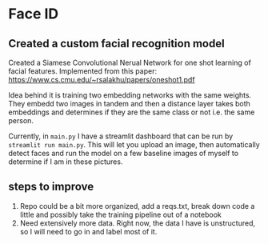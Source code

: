 # Face ID
## Created a custom facial recognition model

Created a Siamese Convolutional Nerual Network for one shot learning of facial features. Implemented from this paper: https://www.cs.cmu.edu/~rsalakhu/papers/oneshot1.pdf

Idea behind it is training two embedding networks with the same weights. They embedd two images in tandem and then a distance layer takes both embeddings and determines if they are the same class or not i.e. the same person.

Currently, in `main.py` I have a streamlit dashboard that can be run by `streamlit run main.py`. This will let you upload an image, then automatically detect faces and run the model on a few baseline images of myself to determine if I am in these pictures. 

## steps to improve
1) Repo could be a bit more organized, add a reqs.txt, break down code a little and possibly take the training pipeline out of a notebook
2) Need extensively more data. Right now, the data I have is unstructured, so I will need to go in and label most of it.

